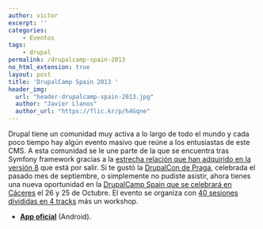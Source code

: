 ```yaml
---
author: victor
excerpt: ''
categories:
    - Eventos
tags:
    - drupal
permalink: /drupalcamp-spain-2013
no_html_extension: true
layout: post
title: 'DrupalCamp Spain 2013 '
header_img:
  url: "header-drupalcamp-spain-2013.jpg"
  author: "Javier Llanos"
  author_url: "https://flic.kr/p/h4Gqne"
---
```

Drupal tiene un comunidad muy activa a lo largo de todo el mundo y cada poco
tiempo hay algún evento masivo que reúne a los entusiastas de este CMS. A esta
comunidad se le une parte de la que se encuentra tras
Symfony framework gracias a la
[estrecha relación que han adquirido en la versión 8](http://symfony.es/noticias/2012/03/26/el-futuro-de-drupal-se-llama-symfony/)
que está por salir. Si te gustó la [DrupalCon de Praga](https://prague2013.drupal.org/),
celebrada el pasado mes de septiembre, o simplemente no pudiste asistir, ahora
tienes una nueva oportunidad en la
[DrupalCamp Spain que se celebrará en Cáceres](http://2013.drupalcamp.es/information)
el 26 y 25 de Octubre. El evento se organiza con
[40 sesiones divididas en 4 tracks](http://2013.drupalcamp.es/calendario) más un
workshop.

* [**App oficial**](https://play.google.com/store/apps/details?id=com.liflist.asociacionespanoladedrupal.drupalcampspain2013&amp;hl=es_419) (Android).
